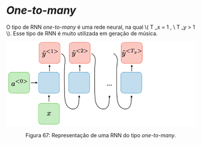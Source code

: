 # _One-to-many_

O tipo de RNN _one-to-many_ é uma rede neural, na qual \\( T _x = 1 , \\ T _y \> 1 \\). Esse tipo de RNN é muito
utilizada em geração de música.

<p align="center">
  <img src="./img/67.png">
</p>

<p align="center">
Figura 67: Representação de uma RNN do tipo <i>one-to-many</i>.
</p>

